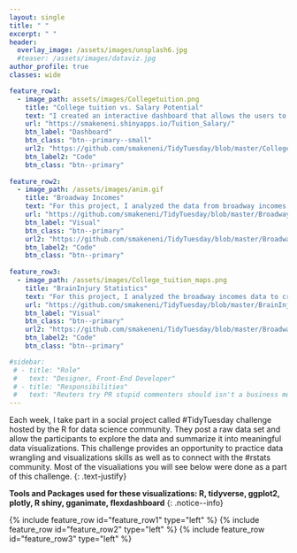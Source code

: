 ```yaml
---
layout: single
title: " "
excerpt: " "
header:
  overlay_image: /assets/images/unsplash6.jpg
  #teaser: /assets/images/dataviz.jpg
author_profile: true  
classes: wide 

feature_row1:
  - image_path: assets/images/Collegetuition.png
    title: "College tuition vs. Salary Potential"
    text: "I created an interactive dashboard that allows the users to explore tuition fees and salary potential by state in the US"{: .text-justify}
    url: "https://smakeneni.shinyapps.io/Tuition_Salary/" 
    btn_label: "Dashboard"
    btn_class: "btn--primary--small"
    url2: "https://github.com/smakeneni/TidyTuesday/blob/master/College_tuition_03_011/Tuition_Salary.Rmd"
    btn_label2: "Code"
    btn_class: "btn--primary"
           
feature_row2:
  - image_path: /assets/images/anim.gif
    title: "Broadway Incomes"
    text: "For this project, I analyzed the data from broadway incomes to created animated plots"
    url: "https://github.com/smakeneni/TidyTuesday/blob/master/Broadway/Animatedplot.R"
    btn_label: "Visual"
    btn_class: "btn--primary"
    url2: "https://github.com/smakeneni/TidyTuesday/blob/master/Broadway/Animatedplot.R"
    btn_label2: "Code"
    btn_class: "btn--primary" 
    
feature_row3:
  - image_path: /assets/images/College_tuition_maps.png
    title: "BrainInjury Statistics"
    text: "For this project, I analyzed the broadway incomes data to created animated plots"
    url: "https://github.com/smakeneni/TidyTuesday/blob/master/BrainInjury_03_24/Braininjury_plotly.R"
    btn_label: "Visual"
    btn_class: "btn--primary"
    url2: "https://github.com/smakeneni/TidyTuesday/blob/master/Broadway/Animatedplot.R"
    btn_label2: "Code"
    btn_class: "btn--primary" 

#sidebar:
 # - title: "Role"
 #   text: "Designer, Front-End Developer"
 # - title: "Responsibilities"
 #   text: "Reuters try PR stupid commenters should isn't a business model"
--- 
```


Each week, I take part in a social project called #TidyTuesday challenge hosted by the R for data science community. They post a raw data set and allow the participants to explore the data and summarize it into meaningful data visualizations. This challenge provides an opportunity to practice data wrangling and visualizations skills as well as to connect with the #rstats community. Most of the visualiations you will see below were done as a part of this challenge.
{: .text-justify}

**Tools and Packages used for these visualizations:  R, tidyverse, ggplot2, plotly, R shiny, gganimate, flexdashboard**
{: .notice--info}

{% include feature_row id="feature_row1" type="left" %}
{% include feature_row id="feature_row2" type="left" %}
{% include feature_row id="feature_row3" type="left" %}
